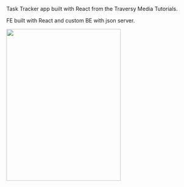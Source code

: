 Task Tracker app built with React from the Traversy Media Tutorials. 

FE built with React and custom BE with json server.

<img src="https://user-images.githubusercontent.com/84573770/168505995-4838416f-f8ca-4924-a8eb-d760e929fea9.gif" width="300" height="400">

